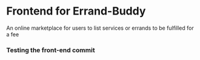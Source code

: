 # Frontend for Errand-Buddy
An online marketplace for users to list services or errands to be fulfilled for a fee


### Testing the front-end commit
